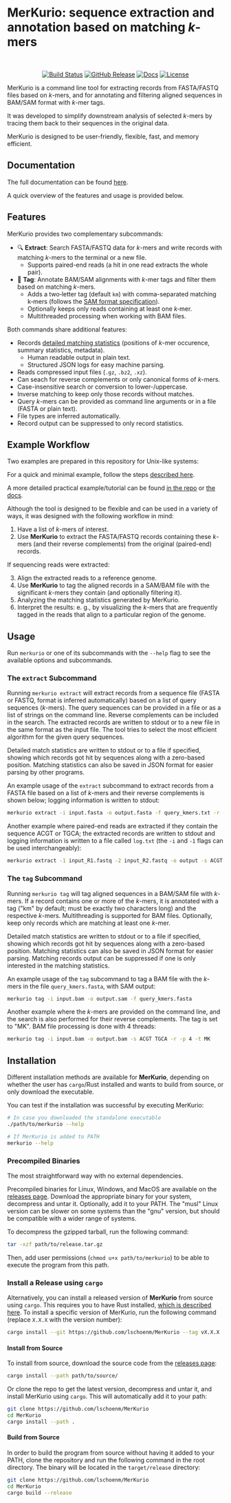 # MerKurio: sequence extraction and annotation based on matching _k_-mers

</br>
<p align="center">    
    <a href="https://github.com/lschoenm/MerKurio/actions"><img alt="Build Status" src="https://img.shields.io/github/actions/workflow/status/lschoenm/MerKurio/tests.yml"></a>
    <a href="https://github.com/lschoenm/MerKurio/releases/latest"><img alt="GitHub Release" src="https://img.shields.io/github/v/release/lschoenm/MerKurio"></a>
    <a href="https://lschoenm.github.io/MerKurio/"><img alt="Docs" src="https://img.shields.io/badge/docs-online-purple"></a>
    <a href="https://github.com/lschoenm/MerKurio/blob/master/LICENSE"><img alt="License" src="https://img.shields.io/badge/license-MIT-lightblue"></a>
</p>

MerKurio is a command line tool for extracting records from FASTA/FASTQ files based on _k_-mers, and for annotating and filtering aligned sequences in BAM/SAM format with _k_-mer tags.

It was developed to simplify downstream analysis of selected _k_-mers by tracing them back to their sequences in the original data.

MerKurio is designed to be user-friendly, flexible, fast, and memory efficient.

## Documentation

The full documentation can be found [here](https://lschoenm.github.io/MerKurio/).

A quick overview of the features and usage is provided below.

## Features

MerKurio provides two complementary subcommands:

- 🔍 **Extract**: Search FASTA/FASTQ data for _k_-mers and write records with matching _k_-mers to the terminal or a new file.
  - Supports paired-end reads (a hit in one read extracts the whole pair).
- 📑 **Tag**: Annotate BAM/SAM alignments with _k_-mer tags and filter them based on matching _k_-mers.
  - Adds a two‑letter tag (default `km`) with comma-separated matching k‑mers (follows the [SAM format specification](https://samtools.github.io/hts-specs/SAMtags.pdf)).
  - Optionally keeps only reads containing at least one _k_‑mer.
  - Multithreaded processing when working with BAM files.

Both commands share additional features:

- Records [detailed matching statistics](https://lschoenm.github.io/MerKurio/log.html) (positions of _k_-mer occurence, summary statistics, metadata).
  - Human readable output in plain text.
  - Structured JSON logs for easy machine parsing.
- Reads compressed input files (`.gz`, `.bz2`, `.xz`).
- Can seach for reverse complements or only canonical forms of _k_-mers.
- Case-insensitive search or conversion to lower-/uppercase.
- Inverse matching to keep only those records without matches.
- Query _k_-mers can be provided as command line arguments or in a file (FASTA or plain text).
- File types are inferred automatically.
- Record output can be suppressed to only record statistics.

## Example Workflow

Two examples are prepared in this repository for Unix-like systems:

For a quick and minimal example, follow the steps [described here](https://github.com/lschoenm/MerKurio/tree/master/example-minimal).

A more detailed practical example/tutorial can be found [in the repo](https://github.com/lschoenm/MerKurio/tree/master/example-workflow/) or [the docs](https://lschoenm.github.io/MerKurio/practical-tutorial.html).

Although the tool is designed to be flexible and can be used in a variety of ways, it was designed with the following workflow in mind:

1. Have a list of _k_-mers of interest.
2. Use **MerKurio** to extract the FASTA/FASTQ records containing these _k_-mers (and their reverse complements) from the original (paired-end) records.

If sequencing reads were extracted:

3. Align the extracted reads to a reference genome.
4. Use **MerKurio** to tag the aligned records in a SAM/BAM file with the significant _k_-mers they contain (and optionally filtering it).
5. Analyzing the matching statistics generated by MerKurio.
6. Interpret the results: e. g., by visualizing the _k_-mers that are frequently tagged in the reads that align to a particular region of the genome.

## Usage

Run `merkurio` or one of its subcommands with the `--help` flag to see the available options and subcommands.

### The `extract` Subcommand

Running `merkurio extract` will extract records from a sequence file (FASTA or FASTQ, format is inferred automatically) based on a list of query sequences (_k_-mers). The query sequences can be provided in a file or as a list of strings on the command line. Reverse complements can be included in the search. The extracted records are written to stdout or to a new file in the same format as the input file. The tool tries to select the most efficient algorithm for the given query sequences.

Detailed match statistics are written to stdout or to a file if specified, showing which records got hit by sequences along with a zero-based position. Matching statistics can also be saved in JSON format for easier parsing by other programs.

An example usage of the `extract` subcommand to extract records from a FASTA file based on a list of _k_-mers and their reverse complements is shown below; logging information is written to stdout:

```bash
merkurio extract -i input.fasta -o output.fasta -f query_kmers.txt -r -l
```

Another example where paired-end reads are extracted if they contain the sequence ACGT or TGCA; the extracted records are written to stdout and logging information is written to a file called `log.txt` (the `-i` and `-1` flags can be used interchangeably):

```bash
merkurio extract -1 input_R1.fastq -2 input_R2.fastq -o output -s ACGT TGCA -l log.txt
```

### The `tag` Subcommand

Running `merkurio tag` will tag aligned sequences in a BAM/SAM file with _k_-mers. If a record contains one or more of the _k_-mers, it is annotated with a tag ("km" by default; must be exactly two characters long) and the respective _k_-mers. Multithreading is supported for BAM files. Optionally, keep only records which are matching at least one _k_-mer.

Detailed match statistics are written to stdout or to a file if specified, showing which records got hit by sequences along with a zero-based position. Matching statistics can also be saved in JSON format for easier parsing. Matching records output can be suppressed if one is only interested in the matching statistics.

An example usage of the `tag` subcommand to tag a BAM file with the _k_-mers in the file `query_kmers.fasta`, with SAM output:

```bash
merkurio tag -i input.bam -o output.sam -f query_kmers.fasta
```

Another example where the _k_-mers are provided on the command line, and the search is also performed for their reverse complements. The tag is set to "MK". BAM file processing is done with 4 threads:

```bash
merkurio tag -i input.bam -o output.bam -s ACGT TGCA -r -p 4 -t MK
```

## Installation

Different installation methods are available for **MerKurio**, depending on whether the user has `cargo`/Rust installed and wants to build from source, or only download the executable.

You can test if the installation was successful by executing MerKurio:

```bash
# In case you downloaded the standalone executable
./path/to/merkurio --help

# If MerKurio is added to PATH
merkurio --help
```

### Precompiled Binaries

The most straightforward way with no external dependencies.

Precompiled binaries for Linux, Windows, and MacOS are available on the [releases page](https://github.com/lschoenm/MerKurio/releases). Download the appropriate binary for your system, decompress and untar it. Optionally, add it to your PATH. The "musl" Linux version can be slower on some systems than the "gnu" version, but should be compatible with a wider range of systems.

To decompress the gzipped tarball, run the following command:

```bash
tar -xzf path/to/release.tar.gz
```

Then, add user permissions (`chmod u+x path/to/merkurio`) to be able to execute the program from this path.

### Install a Release using `cargo`

Alternatively, you can install a released version of **MerKurio** from source using `cargo`. This requires you to have Rust installed, [which is described here](https://doc.rust-lang.org/cargo/getting-started/installation.html). To install a specific version of MerKurio, run the following command (replace `X.X.X` with the version number):

```bash
cargo install --git https://github.com/lschoenm/MerKurio --tag vX.X.X
```

#### Install from Source

To install from source, download the source code from the [releases page](https://github.com/lschoenm/MerKurio/releases):

```bash
cargo install --path path/to/source/
```

Or clone the repo to get the latest version, decompress and untar it, and install MerKurio using `cargo`. This will automatically add it to your path:

```bash
git clone https://github.com/lschoenm/MerKurio
cd MerKurio
cargo install --path .
```

#### Build from Source

In order to build the program from source without having it added to your PATH, clone the repository and run the following command in the root directory. The binary will be located in the `target/release` directory:

```bash
git clone https://github.com/lschoenm/MerKurio
cd MerKurio
cargo build --release
```
